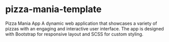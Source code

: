 # pizza-mania-template
Pizza Mania App  A dynamic web application that showcases a variety of pizzas with an engaging and interactive user interface. The app is designed with Bootstrap for responsive layout and SCSS for custom styling.
